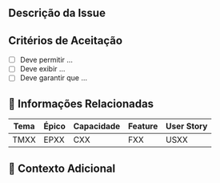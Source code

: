 ## Descrição da Issue

<!-- Descreva de forma clara e objetiva o que deve ser desenvolvido -->

## Critérios de Aceitação

- [ ] Deve permitir ...
- [ ] Deve exibir ...
- [ ] Deve garantir que ...

## 📌 Informações Relacionadas

| Tema | Épico | Capacidade | Feature | User Story |
| ---- | ------ | ---------- | ------- | ---------- |
| TMXX | EPXX   | CXX        | FXX     | USXX       |

## 🔗 Contexto Adicional

<!-- Adicione qualquer informação relevante, como dependências, links ou capturas de tela -->

